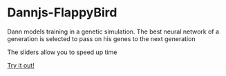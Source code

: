 # Dannjs-FlappyBird
 
 
 Dann models training in a genetic simulation.
 The best neural network of a generation is selected to pass on his genes to the next generation
 
 The sliders allow you to speed up time
 
[Try it out!](https://raw.githack.com/matiasvlevi/Dannjs-flappybird/master/index.html)
